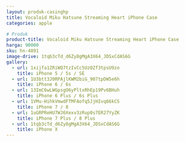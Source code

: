 ```yaml
---
layout: produk-casinghp
title: Vocaloid Miku Hatsune Streaming Heart iPhone Case
categories: apple

# Produk
product-title: Vocaloid Miku Hatsune Streaming Heart iPhone Case
harga: 90000
sku: hn-4891
image-drive: 1tqb3cTd_d6Zy8gMgA3X64_JDSxCdAS6G
gallery:
  - url: 1xijfa1ZRiWQ7tzIvCc5UzOZf3tpsU9zo
    title: iPhone 5 / 5s / SE
  - url: 1U3btt3J0RPAjlKWM2biG_907tpDW5e6h
    title: iPhone 6 / 6s
  - url: 13ImC6wLWGpsgO6yPltxRhEp19Pv6BHuh
    title: iPhone 6 Plus / 6s Plus
  - url: 1VMu-HihkVmwdFTMFAofq5JjHIvq66kCS
    title: iPhone 7 / 8
  - url: 1uGRPReHU7WJ6Xexv3zRup0s7ER27YyZK
    title: iPhone 7 Plus / 8 Plus
  - url: 1tqb3cTd_d6Zy8gMgA3X64_JDSxCdAS6G
    title: iPhone X
---
```

